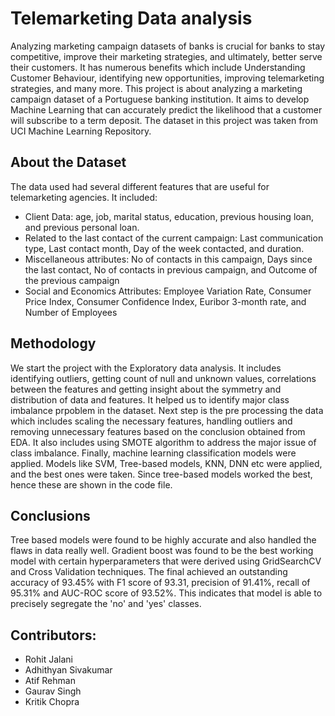 # Telemarketing Data analysis

Analyzing marketing campaign datasets of banks is crucial for banks to stay competitive, improve their marketing strategies, and ultimately, better serve their customers. It has numerous benefits which include Understanding Customer Behaviour, identifying new opportunities, improving telemarketing strategies, and many more.
This project is about analyzing a marketing campaign dataset of a Portuguese banking institution. It aims to develop Machine Learning that can accurately predict the likelihood that a customer will subscribe to a term deposit. The dataset in this project was taken from UCI Machine Learning Repository.

## About the Dataset

The data used had several different features that are useful for telemarketing agencies. It included:
+ Client Data: age, job, marital status, education, previous housing loan, and previous personal loan.
+ Related to the last contact of the current campaign: Last communication type, Last contact month, Day of the week contacted, and duration.
+ Miscellaneous attributes: No of contacts in this campaign, Days since the last contact, No of contacts in previous campaign, and Outcome of the previous campaign
+ Social and Economics Attributes: Employee Variation Rate, Consumer Price Index, Consumer Confidence Index, Euribor 3-month rate, and Number of Employees

## Methodology
We start the project with the Exploratory data analysis. It includes identifying outliers, getting count of null and unknown values, correlations between the features and getting insight about the symmetry and distribution of data and features. It helped us to identify major class imbalance prpoblem in the dataset. Next step is the pre processing the data which includes scaling the necessary features, handling outliers and removing unnecessary features based on the conclusion obtained from EDA. It also includes using SMOTE algorithm to address the major issue of class imbalance. Finally, machine learning classification models were applied. Models like SVM, Tree-based models, KNN, DNN etc were applied, and the best ones were taken. Since tree-based models worked the best, hence these are shown in the code file.

## Conclusions
Tree based models were found to be highly accurate and also handled the flaws in data really well. Gradient boost was found to be the best working model with certain hyperparameters that were derived using GridSearchCV and Cross Validation techniques. The final achieved an outstanding accuracy of 93.45% with F1 score of 93.31, precision of 91.41%, recall of 95.31% and AUC-ROC score of 93.52%. This indicates that model is able to precisely segregate the 'no' and 'yes' classes.

## Contributors: 
+ Rohit Jalani
+ Adhithyan Sivakumar
+ Atif Rehman
+ Gaurav Singh
+ Kritik Chopra
